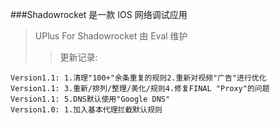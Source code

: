 ###Shadowrocket 是一款 IOS 网络调试应用
>UPlus For Shadowrocket 由 Eval 维护
>>更新记录:  
```
Version1.1: 1.清理"100+"余条重复的规则2.重新对视频"广告"进行优化
Version1.1: 3.重新/排列/整理/美化/规则4.修复FINAL "Proxy"的问题
Version1.1: 5.DNS默认使用"Google DNS"
Version1.0: 1.加入基本代理拦截默认规则
```
